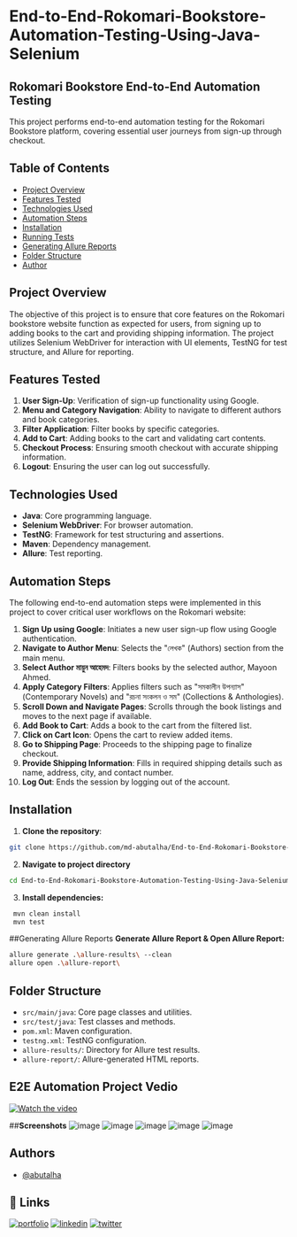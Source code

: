 # End-to-End-Rokomari-Bookstore-Automation-Testing-Using-Java-Selenium
## Rokomari Bookstore End-to-End Automation Testing

This project performs end-to-end automation testing for the Rokomari Bookstore platform, covering essential user journeys from sign-up through checkout.

## Table of Contents
- [Project Overview](#project-overview)
- [Features Tested](#features-tested)
- [Technologies Used](#technologies-used)
- [Automation Steps](#automation-steps)
- [Installation](#installation)
- [Running Tests](#running-tests)
- [Generating Allure Reports](#generating-allure-reports)
- [Folder Structure](#folder-structure)
- [Author](#author)

## Project Overview
The objective of this project is to ensure that core features on the Rokomari bookstore website function as expected for users, from signing up to adding books to the cart and providing shipping information. The project utilizes Selenium WebDriver for interaction with UI elements, TestNG for test structure, and Allure for reporting.

## Features Tested
1. **User Sign-Up**: Verification of sign-up functionality using Google.
2. **Menu and Category Navigation**: Ability to navigate to different authors and book categories.
3. **Filter Application**: Filter books by specific categories.
4. **Add to Cart**: Adding books to the cart and validating cart contents.
5. **Checkout Process**: Ensuring smooth checkout with accurate shipping information.
6. **Logout**: Ensuring the user can log out successfully.

## Technologies Used
- **Java**: Core programming language.
- **Selenium WebDriver**: For browser automation.
- **TestNG**: Framework for test structuring and assertions.
- **Maven**: Dependency management.
- **Allure**: Test reporting.

## Automation Steps
The following end-to-end automation steps were implemented in this project to cover critical user workflows on the Rokomari website:

1. **Sign Up using Google**: Initiates a new user sign-up flow using Google authentication.
2. **Navigate to Author Menu**: Selects the "লেখক" (Authors) section from the main menu.
3. **Select Author মায়ুন আহেমদ**: Filters books by the selected author, Mayoon Ahmed.
4. **Apply Category Filters**: Applies filters such as "সমকালীন উপন্যাস" (Contemporary Novels) and "রচনা সংকলন ও সম" (Collections & Anthologies).
5. **Scroll Down and Navigate Pages**: Scrolls through the book listings and moves to the next page if available.
6. **Add Book to Cart**: Adds a book to the cart from the filtered list.
7. **Click on Cart Icon**: Opens the cart to review added items.
8. **Go to Shipping Page**: Proceeds to the shipping page to finalize checkout.
9. **Provide Shipping Information**: Fills in required shipping details such as name, address, city, and contact number.
10. **Log Out**: Ends the session by logging out of the account.

## Installation
1. **Clone the repository**:
```bash
git clone https://github.com/md-abutalha/End-to-End-Rokomari-Bookstore-Automation-Testing-Using-Java-Selenium.git
```
2. **Navigate to project directory**
```bash
cd End-to-End-Rokomari-Bookstore-Automation-Testing-Using-Java-Selenium
```
3. **Install dependencies:**
```bash
 mvn clean install
 mvn test


```
##Generating Allure Reports
**Generate Allure Report & Open Allure Report:**
```bash
allure generate .\allure-results\ --clean
allure open .\allure-report\ 
```
## Folder Structure
- `src/main/java`: Core page classes and utilities.
- `src/test/java`: Test classes and methods.
- `pom.xml`: Maven configuration.
- `testng.xml`: TestNG configuration.
- `allure-results/`: Directory for Allure test results.
- `allure-report/`: Allure-generated HTML reports.

## E2E Automation Project Vedio
[![Watch the video](https://img.youtube.com/vi/2-FjDvooIL0/0.jpg)]([https://youtu.be/2-FjDvooIL0](https://youtu.be/Op4NIyb5KAE?si=ZRULA0nV3CxvAtaN))

##__Screenshots__
![image](https://github.com/user-attachments/assets/8051acdf-2627-4a5f-ab19-97f28adabf43)
![image](https://github.com/user-attachments/assets/441b2558-18eb-40a2-aa0f-9f82be6abe47)
![image](https://github.com/user-attachments/assets/55cd1ef6-b6d0-4fa9-8603-7dea53bd9343)
![image](https://github.com/user-attachments/assets/8a2252cd-2792-4402-ad68-4425165dd4ff)
![image](https://github.com/user-attachments/assets/3abc2846-bb35-4ff9-b9c0-94d581a64381)

## Authors

- [@abutalha](https://github.com/md-abutalha)


## 🔗 Links
[![portfolio](https://img.shields.io/badge/my_portfolio-000?style=for-the-badge&logo=ko-fi&logoColor=white)](https://github.com/md-abutalha)
[![linkedin](https://img.shields.io/badge/linkedin-0A66C2?style=for-the-badge&logo=linkedin&logoColor=white)](https://www.linkedin.com/in/abu-talha1/)
[![twitter](https://img.shields.io/badge/twitter-1DA1F2?style=for-the-badge&logo=twitter&logoColor=white)](https://x.com/abu_talha0x)







